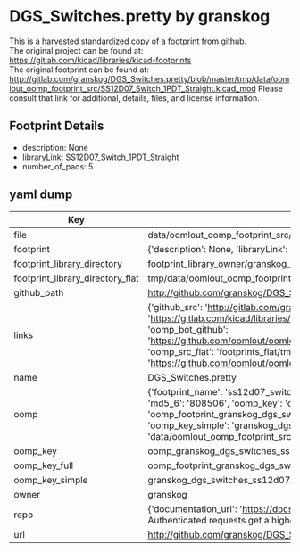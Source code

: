 # DGS_Switches.pretty by granskog  
This is a harvested standardized copy of a footprint from github.  
The original project can be found at:  
https://gitlab.com/kicad/libraries/kicad-footprints  
The original footprint can be found at:
http://gitlab.com/granskog/DGS_Switches.pretty/blob/master/tmp/data/oomlout_oomp_footprint_src/SS12D07_Switch_1PDT_Straight.kicad_mod
Please consult that link for additional, details, files, and license information.  
## Footprint Details
* description: None  
* libraryLink: SS12D07_Switch_1PDT_Straight  
* number_of_pads: 5  
## yaml dump  
| Key | Value |  
| --- | --- |  
| file | data/oomlout_oomp_footprint_src/DGS_Switches.pretty/SS12D07_Switch_1PDT_Straight.kicad_mod |  
| footprint | {'description': None, 'libraryLink': 'SS12D07_Switch_1PDT_Straight', 'number_of_pads': 5} |  
| footprint_library_directory | footprint_library_owner/granskog_DGS_Switches.pretty |  
| footprint_library_directory_flat | tmp/data/oomlout_oomp_footprint_src/footprints_flat/granskog_dgs_switches_ss12d07_switch_1pdt_straight/working |  
| github_path | http://github.com/granskog/DGS_Switches.pretty/blob/master/tmp/data/oomlout_oomp_footprint_src/SS12D07_Switch_1PDT_Straight.kicad_mod |  
| links | {'github_src': 'http://gitlab.com/granskog/DGS_Switches.pretty/blob/master/tmp/data/oomlout_oomp_footprint_src/SS12D07_Switch_1PDT_Straight.kicad_mod', 'github_src_repo': 'https://gitlab.com/kicad/libraries/kicad-footprints', 'oomp_bot': 'tmp/data/oomlout_oomp_footprint_src/footprints/granskog_dgs_switches_ss12d07_switch_1pdt_straight/working', 'oomp_bot_github': 'https://github.com/oomlout/oomlout_oomp_footprint_bot/tree/main/tmp/data/oomlout_oomp_footprint_src/footprints/granskog_dgs_switches_ss12d07_switch_1pdt_straight/working', 'oomp_src_flat': 'footprints_flat/tmp/data/oomlout_oomp_footprint_src/footprints_flat/granskog_dgs_switches_ss12d07_switch_1pdt_straight/working', 'oomp_src_flat_github': 'https://github.com/oomlout/oomlout_oomp_footprint_src/tree/main/tmp/data/oomlout_oomp_footprint_src/footprints_flat/granskog_dgs_switches_ss12d07_switch_1pdt_straight/working'} |  
| name | DGS_Switches.pretty |  
| oomp | {'footprint_name': 'ss12d07_switch_1pdt_straight', 'library_name': 'dgs_switches', 'md5': '808506c48d5e3c4f33889cb9d763be86', 'md5_10': '808506c48d', 'md5_5': '80850', 'md5_6': '808506', 'oomp_key': 'oomp_granskog_dgs_switches_ss12d07_switch_1pdt_straight', 'oomp_key_extra': 'oomp_footprint_granskog_dgs_switches_ss12d07_switch_1pdt_straight', 'oomp_key_full': 'oomp_footprint_granskog_dgs_switches_ss12d07_switch_1pdt_straight_808506', 'oomp_key_simple': 'granskog_dgs_switches_ss12d07_switch_1pdt_straight', 'original_filename': 'data/oomlout_oomp_footprint_src/DGS_Switches.pretty/SS12D07_Switch_1PDT_Straight.kicad_mod', 'owner_name': 'granskog'} |  
| oomp_key | oomp_granskog_dgs_switches_ss12d07_switch_1pdt_straight |  
| oomp_key_full | oomp_footprint_granskog_dgs_switches_ss12d07_switch_1pdt_straight |  
| oomp_key_simple | granskog_dgs_switches_ss12d07_switch_1pdt_straight |  
| owner | granskog |  
| repo | {'documentation_url': 'https://docs.github.com/rest/overview/resources-in-the-rest-api#rate-limiting', 'message': "API rate limit exceeded for 84.66.142.224. (But here's the good news: Authenticated requests get a higher rate limit. Check out the documentation for more details.)"} |  
| url | http://github.com/granskog/DGS_Switches.pretty |  

